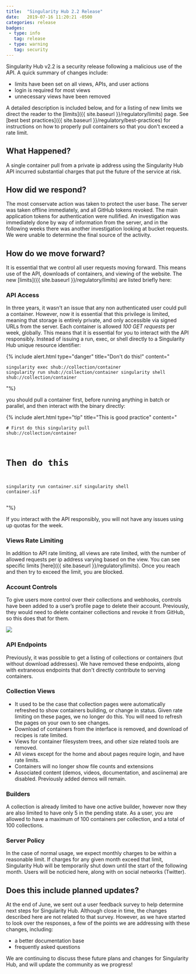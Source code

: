 ```yaml
---
title:  "Singularity Hub 2.2 Release"
date:   2019-07-16 11:20:21 -0500
categories: release
badges:
 - type: info
   tag: release
 - type: warning
   tag: security
---
```



Singularity Hub v2.2 is a security release following a malicious use of the API. 
A quick summary of changes include:

 - limits have been set on all views, APIs, and user actions
 - login is required for most views
 - unnecessary views have been removed

A detailed description is included below, and for a listing of new limits we direct
the reader to the [limits]({{ site.baseurl }}/regulatory/limits) page.
See [best best practices]({{ site.baseurl }}/regulatory/best-practices) for instructions on how to properly pull containers so that you don't exceed a rate limit.

<!--more-->

## What Happened?

A single container pull from a private ip address using the Singularity Hub API 
incurred substantial charges that put the future of the service at risk.


## How did we respond?

The most conservate action was taken to protect the user base. The server was taken 
offline immediately, and all GitHub tokens revoked. The main application tokens 
for authentication were nullified. An investigation was immediately done by way
of information from the server, and in the following weeks there was another investigation
looking at bucket requests. We were unable to determine the final source of 
the activity.

## How do we move forward?

It is essential that we control all user requests moving forward. This means use
of the API, downloads of containers, and viewing of the website. The new
[limits]({{ site.baseurl }}/regulatory/limits) are listed briefly here:

### API Access

In three years, it wasn't an issue that any non authenticated user could pull a container.
However, now it is essential that this privilege is limited, meaning that storage
is entirely private, and only accessible via signed URLs from the server. Each 
container is allowed *100 GET requests* per week, globally. This means that it is
essential for you to interact with the API responsibly. Instead of issuing a run,
exec, or shell directly to a Singularity Hub unique resource identifier:

{% include alert.html type="danger" title="Don't do this!" content="<pre><code>singularity exec shub://collection/container
singularity run shub://collection/container
singularity shell shub://collection/container</code></pre>"%}

you should pull a container first, before running anything in batch or parallel,
and then interact with the binary directly:

{% include alert.html type="tip" title="This is good practice" content="<pre><code># First do this 
singularity pull shub://collection/container

# Then do this
singularity run container.sif
singularity shell container.sif</code></pre>"%}

If you interact with the API responsibly, you will not have any issues using
up quotas for the week. 

### Views Rate Limiting

In addition to API rate limiting, all views are rate limited, with the number
of allowed requests per ip address varying based on the view. You can see
specific limits [here]({{ site.baseurl }}/regulatory/limits). Once you reach
and then try to exceed the limit, you are blocked.

### Account Controls

To give users more control over their collections and webhooks, controls have been added to a user’s profile page to delete their account. Previously, they would need to delete container collections and revoke it from GitHub, so this does that for them. 

<img src="{{ site.baseurl }}/assets/img/collection-delete-account.png">

### API Endpoints

Previously, it was possible to get a listing of collections or containers (but without download addresses). We have removed these endpoints, along with extraneous endpoints
that don't directly contribute to serving containers.


### Collection Views

 - It used to be the case that collection pages were automatically refreshed to show containers building, or change in status. Given rate limiting on these pages, we no longer do this. You will need to refresh the pages on your own to see changes.
 - Download of containers from the interface is removed, and download of recipes is rate limited.
 - Views for container filesystem trees, and other size related tools are removed.
 - All views except for the home and about pages require login, and have rate limits.
 - Containers will no longer show file counts and extensions
 - Associated content (demos, videos, documentation, and asciinema) are disabled. Previously added demos will remain.


### Builders

A collection is already limited to have one active builder, however now they are also limited
to have only 5 in the pending state. As a user, you are allowed to have a maximum of 100 containers
per collection, and a total of 100 collections.

### Server Policy

In the case of normal usage, we expect monthly charges to be within a reasonable limit.
If charges for any given month exceed that limit, Singularity Hub will be temporarily shut
down until the start of the following month. Users will be noticied here, along with
on social networks (Twitter). 

## Does this include planned updates?

At the end of June, we sent out a user feedback survey to help determine next steps
for Singularity Hub. Although close in time, the changes described here are not related
to that survey. However, as we have started to look over the responses, a few 
of the points we are addressing with these changes, including:

 - a better documentation base
 - frequently asked questions

We are continuing to discuss these future plans and changes for Singularity
Hub, and will update the community as we progress!
